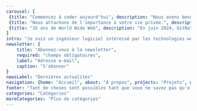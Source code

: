 ```yaml
---
carousel: [
 {title: "Commencez à coder aujourd'hui", description: "Nous avons besoin de votre code pour relever les défis d'aujourd'hui avec la technologie de demain, développer des modèles commerciaux durables et fournir des services communautaires essentiels, établissant ainsi les bases pour les générations futures.", caption: "Commencer", url: "fr/workshops", img: "/images/ZnveSJbWFbowe3Yj_713384.avif"},
 {title: "Nous attachons de l'importance à votre vie privée.", description: "Découvrez comment l'IA adapte les CNN pour construire des systèmes de reconnaissance faciale avec une précision de plus de 95%...", caption: "En savoir plus", url: "fr/projects/we-value-your-privacy/", img: "/images/ZnvjKJbWFbowe3di_ZncucZbWFboweyE8_714158.avif"},
 {title: "35 ans de World Wide Web", description: "En juin 2024, GitNation a organisé des conférences en personne et à distance, des événements de réseautage et des centaines de présentations tout au long d'une semaine...", caption: "En savoir plus", url: "fr/research/35-years-of-www/", img: "/images/ZnvNupbWFbowe3Ok_AS_GitNation_Amsterdam_JS_20240613_1137.avif"}
]
intro: "Je suis un ingénieur logiciel intéressé par les technologies web, les solutions orientées vers les résultats, la préservation des connaissances et de l'expertise au sein de la communauté technologique pour les autres développeurs."
newsletter: {
    title: "Abonnez-vous à la newsletter",
    required: "champs obligatoires",
    label: "Adresse e-mail",
    caption: "S'abonner"
}
newsLabel: "Dernières actualités"
navigation: {home: "Accueil", about: "À propos", projects: "Projets", workshops: "Workshops", research: "Recherche", contact: "Contact"}
footer: "Tant de choses sont possibles tant que vous ne savez pas qu'elles sont impossibles."
categories: "Catégories"
moreCategories: "Plus de catégories"
---
```

